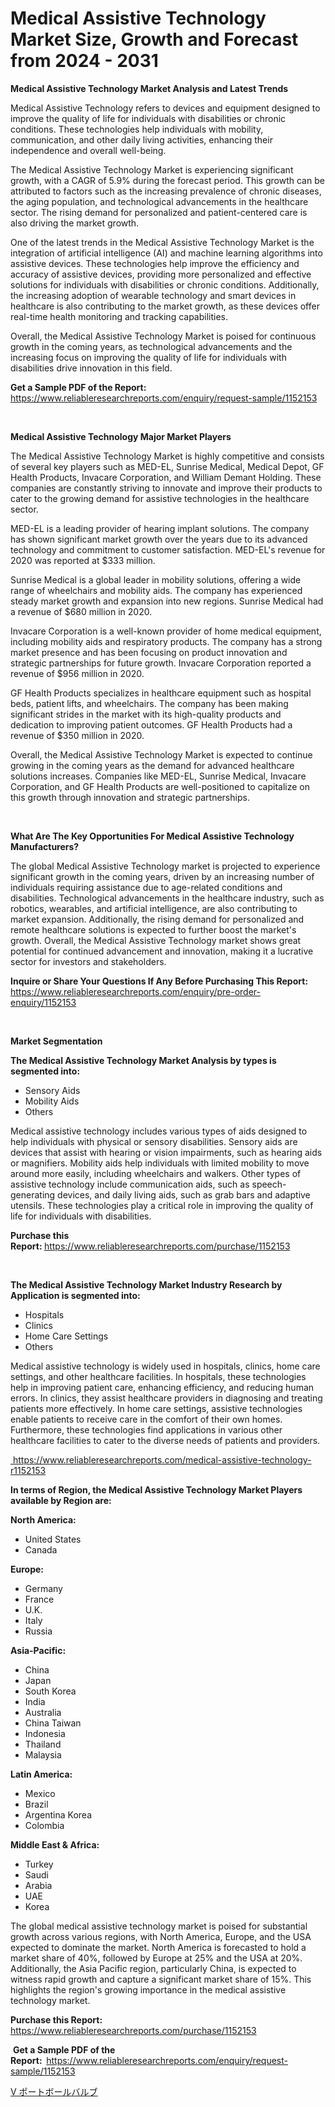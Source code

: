 <p><h1>Medical Assistive Technology Market Size, Growth and Forecast from 2024 - 2031</h1></p><p><strong>Medical Assistive Technology Market Analysis and Latest Trends</strong></p>
<p><p>Medical Assistive Technology refers to devices and equipment designed to improve the quality of life for individuals with disabilities or chronic conditions. These technologies help individuals with mobility, communication, and other daily living activities, enhancing their independence and overall well-being.</p><p>The Medical Assistive Technology Market is experiencing significant growth, with a CAGR of 5.9% during the forecast period. This growth can be attributed to factors such as the increasing prevalence of chronic diseases, the aging population, and technological advancements in the healthcare sector. The rising demand for personalized and patient-centered care is also driving the market growth.</p><p>One of the latest trends in the Medical Assistive Technology Market is the integration of artificial intelligence (AI) and machine learning algorithms into assistive devices. These technologies help improve the efficiency and accuracy of assistive devices, providing more personalized and effective solutions for individuals with disabilities or chronic conditions. Additionally, the increasing adoption of wearable technology and smart devices in healthcare is also contributing to the market growth, as these devices offer real-time health monitoring and tracking capabilities.</p><p>Overall, the Medical Assistive Technology Market is poised for continuous growth in the coming years, as technological advancements and the increasing focus on improving the quality of life for individuals with disabilities drive innovation in this field.</p></p>
<p><strong>Get a Sample PDF of the Report:&nbsp;</strong> <a href="https://www.reliableresearchreports.com/enquiry/request-sample/1152153">https://www.reliableresearchreports.com/enquiry/request-sample/1152153</a></p>
<p>&nbsp;</p>
<p><strong>Medical Assistive Technology Major Market Players</strong></p>
<p><p>The Medical Assistive Technology Market is highly competitive and consists of several key players such as MED-EL, Sunrise Medical, Medical Depot, GF Health Products, Invacare Corporation, and William Demant Holding. These companies are constantly striving to innovate and improve their products to cater to the growing demand for assistive technologies in the healthcare sector.</p><p>MED-EL is a leading provider of hearing implant solutions. The company has shown significant market growth over the years due to its advanced technology and commitment to customer satisfaction. MED-EL's revenue for 2020 was reported at $333 million.</p><p>Sunrise Medical is a global leader in mobility solutions, offering a wide range of wheelchairs and mobility aids. The company has experienced steady market growth and expansion into new regions. Sunrise Medical had a revenue of $680 million in 2020.</p><p>Invacare Corporation is a well-known provider of home medical equipment, including mobility aids and respiratory products. The company has a strong market presence and has been focusing on product innovation and strategic partnerships for future growth. Invacare Corporation reported a revenue of $956 million in 2020.</p><p>GF Health Products specializes in healthcare equipment such as hospital beds, patient lifts, and wheelchairs. The company has been making significant strides in the market with its high-quality products and dedication to improving patient outcomes. GF Health Products had a revenue of $350 million in 2020.</p><p>Overall, the Medical Assistive Technology Market is expected to continue growing in the coming years as the demand for advanced healthcare solutions increases. Companies like MED-EL, Sunrise Medical, Invacare Corporation, and GF Health Products are well-positioned to capitalize on this growth through innovation and strategic partnerships.</p></p>
<p>&nbsp;</p>
<p><strong>What Are The Key Opportunities For Medical Assistive Technology Manufacturers?</strong></p>
<p><p>The global Medical Assistive Technology market is projected to experience significant growth in the coming years, driven by an increasing number of individuals requiring assistance due to age-related conditions and disabilities. Technological advancements in the healthcare industry, such as robotics, wearables, and artificial intelligence, are also contributing to market expansion. Additionally, the rising demand for personalized and remote healthcare solutions is expected to further boost the market's growth. Overall, the Medical Assistive Technology market shows great potential for continued advancement and innovation, making it a lucrative sector for investors and stakeholders.</p></p>
<p><strong>Inquire or Share Your Questions If Any Before Purchasing This Report:</strong> <a href="https://www.reliableresearchreports.com/enquiry/pre-order-enquiry/1152153">https://www.reliableresearchreports.com/enquiry/pre-order-enquiry/1152153</a></p>
<p>&nbsp;</p>
<p><strong>Market Segmentation</strong></p>
<p><strong>The Medical Assistive Technology Market Analysis by types is segmented into:</strong></p>
<p><ul><li>Sensory Aids</li><li>Mobility Aids</li><li>Others</li></ul></p>
<p><p>Medical assistive technology includes various types of aids designed to help individuals with physical or sensory disabilities. Sensory aids are devices that assist with hearing or vision impairments, such as hearing aids or magnifiers. Mobility aids help individuals with limited mobility to move around more easily, including wheelchairs and walkers. Other types of assistive technology include communication aids, such as speech-generating devices, and daily living aids, such as grab bars and adaptive utensils. These technologies play a critical role in improving the quality of life for individuals with disabilities.</p></p>
<p><strong>Purchase this Report:&nbsp;</strong><a href="https://www.reliableresearchreports.com/purchase/1152153">https://www.reliableresearchreports.com/purchase/1152153</a></p>
<p>&nbsp;</p>
<p><strong>The Medical Assistive Technology Market Industry Research by Application is segmented into:</strong></p>
<p><ul><li>Hospitals</li><li>Clinics</li><li>Home Care Settings</li><li>Others</li></ul></p>
<p><p>Medical assistive technology is widely used in hospitals, clinics, home care settings, and other healthcare facilities. In hospitals, these technologies help in improving patient care, enhancing efficiency, and reducing human errors. In clinics, they assist healthcare providers in diagnosing and treating patients more effectively. In home care settings, assistive technologies enable patients to receive care in the comfort of their own homes. Furthermore, these technologies find applications in various other healthcare facilities to cater to the diverse needs of patients and providers.</p></p>
<p><a href="https://www.reliableresearchreports.com/medical-assistive-technology-r1152153">&nbsp;https://www.reliableresearchreports.com/medical-assistive-technology-r1152153</a></p>
<p><strong>In terms of Region, the Medical Assistive Technology Market Players available by Region are:</strong></p>
<p>
    <p> <strong> North America: </strong>
        <ul>
            <li>United States</li>
            <li>Canada</li>
        </ul>
        </p> 
    <p> <strong> Europe: </strong>
        <ul>
            <li>Germany</li>
            <li>France</li>
            <li>U.K.</li>
            <li>Italy</li>
            <li>Russia</li>
        </ul>
        </p> 
    <p> <strong> Asia-Pacific: </strong>
        <ul>
            <li>China</li>
            <li>Japan</li>
            <li>South Korea</li>
            <li>India</li>
            <li>Australia</li>
            <li>China Taiwan</li>
            <li>Indonesia</li>
            <li>Thailand</li>
            <li>Malaysia</li>
        </ul>
        </p> 
    <p> <strong> Latin America: </strong>
        <ul>
            <li>Mexico</li>
            <li>Brazil</li>
            <li>Argentina Korea</li>
            <li>Colombia</li>
        </ul>
        </p> 
    <p> <strong> Middle East & Africa: </strong>
        <ul>
            <li>Turkey</li>
            <li>Saudi</li>
            <li>Arabia</li>
            <li>UAE</li>
            <li>Korea</li>
        </ul>
    </p>
    </p>
<p><p>The global medical assistive technology market is poised for substantial growth across various regions, with North America, Europe, and the USA expected to dominate the market. North America is forecasted to hold a market share of 40%, followed by Europe at 25% and the USA at 20%. Additionally, the Asia Pacific region, particularly China, is expected to witness rapid growth and capture a significant market share of 15%. This highlights the region's growing importance in the medical assistive technology market.</p></p>
<p><strong>Purchase this Report: </strong><a href="https://www.reliableresearchreports.com/purchase/1152153">https://www.reliableresearchreports.com/purchase/1152153</a></p>
<p>&nbsp;<strong>Get a Sample PDF of the Report:&nbsp;&nbsp;</strong><a href="https://www.reliableresearchreports.com/enquiry/request-sample/1152153">https://www.reliableresearchreports.com/enquiry/request-sample/1152153</a></p>
<p><strong></strong></p>
<p><p><a href="https://github.com/JacksonWiza1924/Market-Research-Report-List-2/blob/main/7423246166052.md">V ポートボールバルブ</a></p></p>
